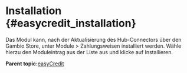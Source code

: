 # Installation {#easycredit_installation}

Das Modul kann, nach der Aktualisierung des Hub-Connectors über den Gambio Store, unter Module \> Zahlungsweisen installiert werden. Wähle hierzu den Moduleintrag aus der Liste aus und klicke auf Installieren.

**Parent topic:**[easyCredit](7_2_2c_easycredit.md)

